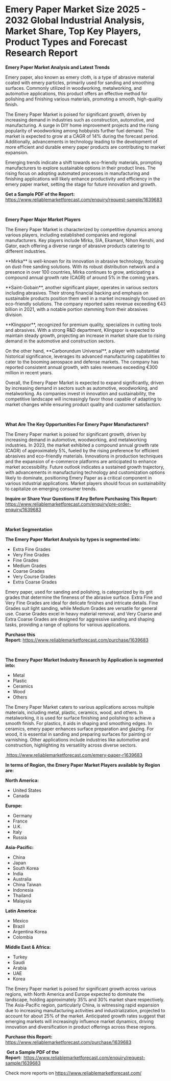 <p><h1>Emery Paper Market Size 2025 - 2032 Global Industrial Analysis, Market Share, Top Key Players, Product Types and Forecast Research Report</h1></p><p><strong>Emery Paper Market Analysis and Latest Trends</strong></p>
<p><p>Emery paper, also known as emery cloth, is a type of abrasive material coated with emery particles, primarily used for sanding and smoothing surfaces. Commonly utilized in woodworking, metalworking, and automotive applications, this product offers an effective method for polishing and finishing various materials, promoting a smooth, high-quality finish.</p><p>The Emery Paper Market is poised for significant growth, driven by increasing demand in industries such as construction, automotive, and manufacturing. A surge in DIY home improvement projects and the rising popularity of woodworking among hobbyists further fuel demand. The market is expected to grow at a CAGR of 14% during the forecast period. Additionally, advancements in technology leading to the development of more efficient and durable emery paper products are contributing to market expansion.</p><p>Emerging trends indicate a shift towards eco-friendly materials, prompting manufacturers to explore sustainable options in their product lines. The rising focus on adopting automated processes in manufacturing and finishing applications will likely enhance productivity and efficiency in the emery paper market, setting the stage for future innovation and growth.</p></p>
<p><strong>Get a Sample PDF of the Report:&nbsp;</strong> <a href="https://www.reliablemarketforecast.com/enquiry/request-sample/1639683?utm_campaign=1890&utm_medium=2&utm_source=Github&utm_content=ia&utm_term=30012025&utm_id=emery-paper">https://www.reliablemarketforecast.com/enquiry/request-sample/1639683</a></p>
<p>&nbsp;</p>
<p><strong>Emery Paper Major Market Players</strong></p>
<p><p>The Emery Paper Market is characterized by competitive dynamics among various players, including established companies and regional manufacturers. Key players include Mirka, SIA, Ekamant, Nihon Kenshi, and Gator, each offering a diverse range of abrasive products catering to different industries.</p><p>**Mirka** is well-known for its innovation in abrasive technology, focusing on dust-free sanding solutions. With its robust distribution network and a presence in over 100 countries, Mirka continues to grow, anticipating a compound annual growth rate (CAGR) of around 5% in the coming years.</p><p>**Saint-Gobain**, another significant player, operates in various sectors including abrasives. Their strong financial backing and emphasis on sustainable products position them well in a market increasingly focused on eco-friendly solutions. The company reported sales revenue exceeding €43 billion in 2021, with a notable portion stemming from their abrasives division.</p><p>**Klingspor**, recognized for premium quality, specializes in cutting tools and abrasives. With a strong R&D department, Klingspor is expected to maintain steady growth, projecting an increase in market share due to rising demand in the automotive and construction sectors.</p><p>On the other hand, **Carborundum Universal**, a player with substantial historical significance, leverages its advanced manufacturing capabilities to cater to the booming aerospace and defense markets. The company has reported consistent annual growth, with sales revenues exceeding €300 million in recent years.</p><p>Overall, the Emery Paper Market is expected to expand significantly, driven by increasing demand in sectors such as automotive, woodworking, and metalworking. As companies invest in innovation and sustainability, the competitive landscape will increasingly favor those capable of adapting to market changes while ensuring product quality and customer satisfaction.</p></p>
<p>&nbsp;</p>
<p><strong>What Are The Key Opportunities For Emery Paper Manufacturers?</strong></p>
<p><p>The Emery Paper market is poised for significant growth, driven by increasing demand in automotive, woodworking, and metalworking industries. In 2023, the market exhibited a compound annual growth rate (CAGR) of approximately 5%, fueled by the rising preference for efficient abrasives and eco-friendly materials. Innovations in production techniques and the expansion of e-commerce platforms are anticipated to enhance market accessibility. Future outlook indicates a sustained growth trajectory, with advancements in manufacturing technology and customization options likely to dominate, positioning Emery Paper as a critical component in various industrial applications. Market players should focus on sustainability to capitalize on emerging consumer trends.</p></p>
<p><strong>Inquire or Share Your Questions If Any Before Purchasing This Report:</strong> <a href="https://www.reliablemarketforecast.com/enquiry/pre-order-enquiry/1639683?utm_campaign=1890&utm_medium=2&utm_source=Github&utm_content=ia&utm_term=30012025&utm_id=emery-paper">https://www.reliablemarketforecast.com/enquiry/pre-order-enquiry/1639683</a></p>
<p>&nbsp;</p>
<p><strong>Market Segmentation</strong></p>
<p><strong>The Emery Paper Market Analysis by types is segmented into:</strong></p>
<p><ul><li>Extra Fine Grades</li><li>Very Fine Grades</li><li>Fine Grades</li><li>Medium Grades</li><li>Coarse Grades</li><li>Very Course Grades</li><li>Extra Coarse Grades</li></ul></p>
<p><p>Emery paper, used for sanding and polishing, is categorized by its grit grades that determine the fineness of the abrasive surface. Extra Fine and Very Fine Grades are ideal for delicate finishes and intricate details. Fine Grades suit light sanding, while Medium Grades are versatile for general use. Coarse Grades excel in heavy material removal, and Very Coarse and Extra Coarse Grades are designed for aggressive sanding and shaping tasks, providing a range of options for various applications.</p></p>
<p><strong>Purchase this Report:&nbsp;</strong><a href="https://www.reliablemarketforecast.com/purchase/1639683?utm_campaign=1890&utm_medium=2&utm_source=Github&utm_content=ia&utm_term=30012025&utm_id=emery-paper">https://www.reliablemarketforecast.com/purchase/1639683</a></p>
<p>&nbsp;</p>
<p><strong>The Emery Paper Market Industry Research by Application is segmented into:</strong></p>
<p><ul><li>Metal</li><li>Plastic</li><li>Ceramics</li><li>Wood</li><li>Others</li></ul></p>
<p><p>The Emery Paper Market caters to various applications across multiple materials, including metal, plastic, ceramics, wood, and others. In metalworking, it is used for surface finishing and polishing to achieve a smooth finish. For plastics, it aids in shaping and smoothing edges. In ceramics, emery paper enhances surface preparation and glazing. For wood, it is essential in sanding and preparing surfaces for painting or varnishing. Other applications include industries like automotive and construction, highlighting its versatility across diverse sectors.</p></p>
<p><a href="https://www.reliablemarketforecast.com/emery-paper-r1639683?utm_campaign=1890&utm_medium=2&utm_source=Github&utm_content=ia&utm_term=30012025&utm_id=emery-paper">&nbsp;https://www.reliablemarketforecast.com/emery-paper-r1639683</a></p>
<p><strong>In terms of Region, the Emery Paper Market Players available by Region are:</strong></p>
<p>
    <p> <strong> North America: </strong>
        <ul>
            <li>United States</li>
            <li>Canada</li>
        </ul>
        </p> 
    <p> <strong> Europe: </strong>
        <ul>
            <li>Germany</li>
            <li>France</li>
            <li>U.K.</li>
            <li>Italy</li>
            <li>Russia</li>
        </ul>
        </p> 
    <p> <strong> Asia-Pacific: </strong>
        <ul>
            <li>China</li>
            <li>Japan</li>
            <li>South Korea</li>
            <li>India</li>
            <li>Australia</li>
            <li>China Taiwan</li>
            <li>Indonesia</li>
            <li>Thailand</li>
            <li>Malaysia</li>
        </ul>
        </p> 
    <p> <strong> Latin America: </strong>
        <ul>
            <li>Mexico</li>
            <li>Brazil</li>
            <li>Argentina Korea</li>
            <li>Colombia</li>
        </ul>
        </p> 
    <p> <strong> Middle East & Africa: </strong>
        <ul>
            <li>Turkey</li>
            <li>Saudi</li>
            <li>Arabia</li>
            <li>UAE</li>
            <li>Korea</li>
        </ul>
    </p>
    </p>
<p><p>The Emery Paper market is poised for significant growth across various regions, with North America and Europe expected to dominate the landscape, holding approximately 35% and 30% market share respectively. The Asia-Pacific region, particularly China, is witnessing rapid expansion due to increasing manufacturing activities and industrialization, projected to account for about 25% of the market. Anticipated growth rates suggest that emerging markets will increasingly influence market dynamics, driving innovation and diversification in product offerings across these regions.</p></p>
<p><strong>Purchase this Report: </strong><a href="https://www.reliablemarketforecast.com/purchase/1639683?utm_campaign=1890&utm_medium=2&utm_source=Github&utm_content=ia&utm_term=30012025&utm_id=emery-paper">https://www.reliablemarketforecast.com/purchase/1639683</a></p>
<p>&nbsp;<strong>Get a Sample PDF of the Report:&nbsp;&nbsp;</strong><a href="https://www.reliablemarketforecast.com/enquiry/request-sample/1639683?utm_campaign=1890&utm_medium=2&utm_source=Github&utm_content=ia&utm_term=30012025&utm_id=emery-paper">https://www.reliablemarketforecast.com/enquiry/request-sample/1639683</a></p>
<p><strong></strong></p>
<p>Check more reports on <a href="https://www.reliablemarketforecast.com/?utm_campaign=1890&utm_medium=2&utm_source=Github&utm_content=ia&utm_term=30012025&utm_id=emery-paper">https://www.reliablemarketforecast.com/</a></p>